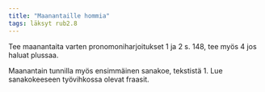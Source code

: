 ```yaml
---
title: "Maanantaille hommia"
tags: läksyt rub2.8
---
```


Tee maanantaita varten pronomoniharjoitukset 1 ja 2 s. 148, tee myös 4 jos haluat plussaa. 

Maanantain tunnilla myös ensimmäinen sanakoe, tekstistä 1. Lue sanakokeeseen työvihkossa olevat fraasit.